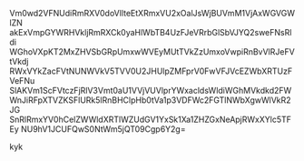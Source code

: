 Vm0wd2VFNUdiRmRXV0doVllteEtXRmxVU2xOalJsWjBUVmM1VjAxWGVGWlZN
akExVmpGYWRHVkljRmRXCk0yaHlWbTB4UzFJeVRrbGlSbVJYQ2sweFNsRldi
WGhoVXpKT2MxZHVSbGRpUmxwWVEyMUtTVkZzUmxoVwpiRnBvVlRJeFVtVkdj
RWxVYkZacFVtNUNWVkV5TVV0U2JHUlpZMFprV0FwVFJVcEZWbXRTUzFVeFNu
SlAKVm1ScFVtczFjRlV3Vmt0aU1VVjVUVlprYWxacldsWldiWGhMVkdkd2FW
WnJiRFpXTVZKSFlURk5lRnBHClpHb0tVa1p3VDFWc2FGTlNWbXgwWlVkR2JG
SnRlRmxYV0hCelZWWldXRTlWZUdGV1YxSk1Xa1ZHZGxNeApjRWxXYlc5TFEy
NU9hV1JCUFQwS0NtWm5jQT09Cgp6Y2g=

kyk